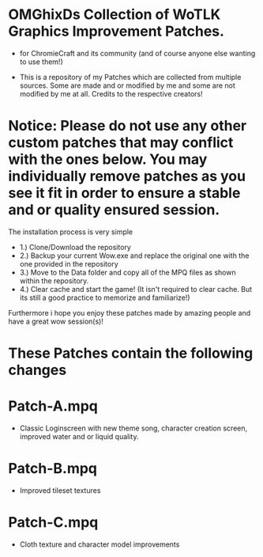 # OMGhixDs Collection of WoTLK Graphics Improvement Patches.
- for ChromieCraft and its community (and of course anyone else wanting to use them!)

- This is a repository of my Patches which are collected from multiple sources. Some are made and or modified by me and some are not modified by me at all. Credits to the respective creators!

# Notice: Please do not use any other custom patches that may conflict with the ones below. You may individually remove patches as you see it fit in order to ensure a stable and or quality ensured session.

The installation process is very simple

- 1.) Clone/Download the repository
- 2.) Backup your current Wow.exe and replace the original one with the one provided in the repository
- 3.) Move to the Data folder and copy all of the MPQ files as shown within the repository.
- 4.) Clear cache and start the game! (It isn't required to clear cache. But its still a good practice to memorize and familiarize!)

Furthermore i hope you enjoy these patches made by amazing people and have a great wow session(s)!


# These Patches contain the following changes

# Patch-A.mpq
* Classic Loginscreen with new theme song, character creation screen, improved water and or liquid quality.

# Patch-B.mpq
* Improved tileset textures

# Patch-C.mpq
* Cloth texture and character model improvements
